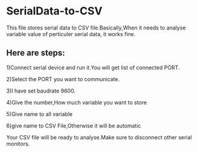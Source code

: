 # SerialData-to-CSV
This file stores serial data to CSV file.Basically,When it needs to analyse variable value of perticuler serial data, it works fine.

## Here are steps:

1)Connect serial device and run it.You will get list of connected PORT.

2)Select the PORT you want to communicate.

3)I have set baudrate 9600.

4)Give the number,How much variable you want to store

5)Give name to all variable 

6)give name to CSV File,Otherwise it will be automatic
 
 Your CSV file will be ready to analyse.Make sure to disconnect other serial monitors.
